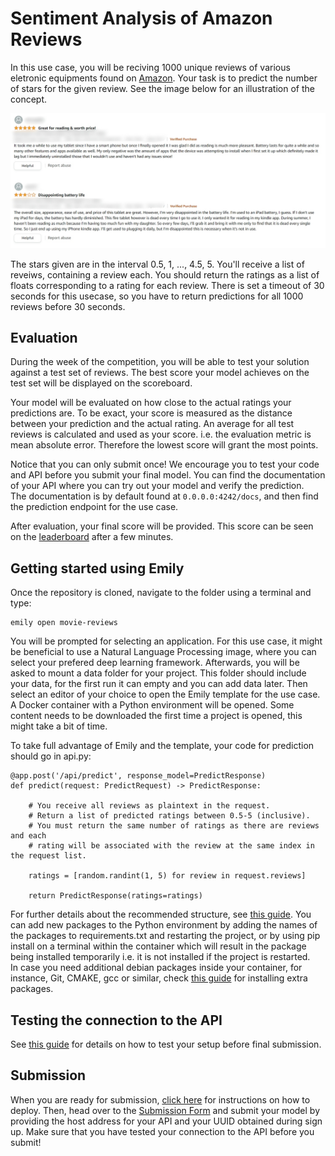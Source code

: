 # Sentiment Analysis of Amazon Reviews
In this use case, you will be reciving 1000 unique reviews of various eletronic equipments found on <a href="https://www.amazon.com/">Amazon</a>. Your task is to predict the number of stars for the given review. See the image below for an illustration of the concept.

<p align="center">
  <img src="../images/amazon_review.jpg" width=550>
</p>

The stars given are in the interval 0.5, 1, ..., 4.5, 5. You'll receive a list of reveiws, containing a review each. You should return the ratings as a list of floats corresponding to a rating for each review. There is set a timeout of 30 seconds for this usecase, so you have to return predictions for all 1000 reviews before 30 seconds.


## Evaluation
During the week of the competition, you will be able to test your solution against a test set of reviews. The best score your model achieves on the test set will be displayed on the scoreboard.

Your model will be evaluated on how close to the actual ratings your predictions are. To be exact, your score is measured as the distance between your prediction and the actual rating. An average for all test reviews is calculated and used as your score. i.e. the evaluation metric is mean absolute error. Therefore the lowest score will grant the most points. 

Notice that you can only submit once! We encourage you to test your code and API before you submit your final model. You can find the documentation of your API where you can try out your model and verify the prediction. <br>
The documentation is by default found at `0.0.0.0:4242/docs`, and then find the prediction endpoint for the use case. 

After evaluation, your final score will be provided. This score can be seen on the <a href="https://amboltio.github.io/DM-i-AI-client/#/leaderboard">leaderboard</a> after a few minutes.

## Getting started using Emily
Once the repository is cloned, navigate to the folder using a terminal and type:
```
emily open movie-reviews
```
You will be prompted for selecting an application. For this use case, it might be beneficial to use a Natural Language Processing image, where you can select your prefered deep learning framework. Afterwards, you will be asked to mount a data folder for your project. This folder should include your data, for the first run it can empty and you can add data later. Then select an editor of your choice to open the Emily template for the use case. A Docker container with a Python environment will be opened. Some content needs to be downloaded the first time a project is opened, this might take a bit of time.

To take full advantage of Emily and the template, your code for prediction should go in api.py:
```
@app.post('/api/predict', response_model=PredictResponse)
def predict(request: PredictRequest) -> PredictResponse:

    # You receive all reviews as plaintext in the request.
    # Return a list of predicted ratings between 0.5-5 (inclusive).
    # You must return the same number of ratings as there are reviews and each
    # rating will be associated with the review at the same index in the request list.

    ratings = [random.randint(1, 5) for review in request.reviews]

    return PredictResponse(ratings=ratings)
```
For further details about the recommended structure, see <a href="https://amboltio.github.io/emily-intro/emily-intro/">this guide</a>.
You can add new packages to the Python environment by adding the names of the packages to requirements.txt and restarting the project, or by using pip install on a terminal within the container which will result in the package being installed temporarily i.e. it is not installed if the project is restarted. <br>
In case you need additional debian packages inside your container, for instance, Git, CMAKE, gcc or similar, check <a href="https://github.com/amboltio/emily-cli/wiki/How-to-add-Debian-packages-to-your-project">this guide</a> for installing extra packages.

## Testing the connection to the API
See <a href="https://amboltio.github.io/emily-intro/deploy/test/">this guide</a> for details on how to test your setup before final submission.

## Submission
When you are ready for submission, <a href="https://amboltio.github.io/emily-intro/deploy/">click here</a> for instructions on how to deploy. Then, head over to the <a href="https://amboltio.github.io/DM-i-AI-client/#/submit">Submission Form</a> and submit your model by providing the host address for your API and your UUID obtained during sign up. Make sure that you have tested your connection to the API before you submit!<br>

